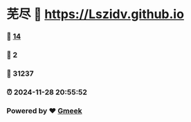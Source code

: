 # 芜尽 :link: https://Lszidv.github.io 
### :page_facing_up: [14](https://Lszidv.github.io/tag.html) 
### :speech_balloon: 2 
### :hibiscus: 31237 
### :alarm_clock: 2024-11-28 20:55:52 
### Powered by :heart: [Gmeek](https://github.com/Meekdai/Gmeek)
